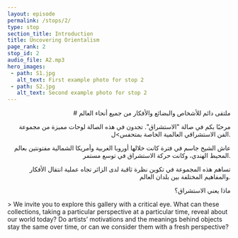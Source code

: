 ```yaml
---
layout: episode
permalink: /stops/2/
type: stop
section_title: Introduction
title: Uncovering Orientalism
page_rank: 2
stop_id: 2
audio_file: A2.mp3
hero_images:
 - path: S1.jpg
   alt_text: First example photo for stop 2
 - path: S2.jpg
   alt_text: Second example photo for stop 2
---
```

<div style="text-align: right;">
# ملتقى دائم للأشخاص والبضائع والأفكار من جميع أنحاء العالم

مرحبًا بكم في صالة "الاستشراق". تجدون في هذه الصالة لوحات مميزة من مجموعة الفن الاستشراقي العالمية الخاصة بمتحفس>ل. 


عاش الشيخ جاسم في فترة كانت خلالها أوروبا الغربية وأمريكا الشمالية مفتونتين بعالم المحيط الهندي، وكانت حركة الاستشراق في توسع مستمر.

تساهم هذه المجموعة في تكوين نظرة ثاقبة لدى الزائر تجاه عملية انتقال الأفكار والمفاهيم المختلفة بين بلدان العالم. 

ماذا يعني الاستشراق؟

</div>
> We invite you to explore this gallery with a critical eye. What can these collections, taking a particular perspective at a particular time, reveal about our world today? Do artists’ motivations and the meanings behind objects stay the same over time, or can we consider them with a fresh perspective?

